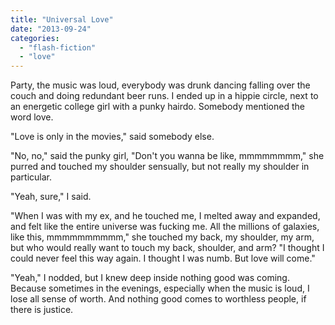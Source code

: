 ```yaml
---
title: "Universal Love"
date: "2013-09-24"
categories: 
  - "flash-fiction"
  - "love"
---
```


Party, the music was loud, everybody was drunk dancing falling over the couch and doing redundant beer runs. I ended up in a hippie circle, next to an energetic college girl with a punky hairdo. Somebody mentioned the word love.

"Love is only in the movies," said somebody else.

"No, no," said the punky girl, "Don't you wanna be like, mmmmmmmm," she purred and touched my shoulder sensually, but not really my shoulder in particular.

"Yeah, sure," I said.

"When I was with my ex, and he touched me, I melted away and expanded, and felt like the entire universe was fucking me. All the millions of galaxies, like this, mmmmmmmmmm," she touched my back, my shoulder, my arm, but who would really want to touch my back, shoulder, and arm? "I thought I could never feel this way again. I thought I was numb. But love will come."

"Yeah," I nodded, but I knew deep inside nothing good was coming. Because sometimes in the evenings, especially when the music is loud, I lose all sense of worth. And nothing good comes to worthless people, if there is justice.
